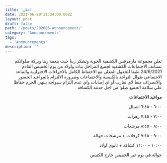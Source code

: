```yaml
---
title: 'اعلان'
date: 2021-06-20T11:34:00.068Z
layout: post
draft: false
path: '/posts/202006-announcement/'
category: 'Announcements'
tags:
  - 'Announcements'
description: ''
---
```


<div dir="rtl">

تعلن مجموعة مارمرقس الكشفية الجوية وتشكر ربنا حيث بنعمة ربنا وبركة صلواتكم نستأنف الاجتماعات الكشفية لجميع المراحل بنات واولاد من يوم الخميس القادم 24/6/2021 طبقا للجدول المعلن مع الاحتفاظ الكامل بالاجراءات الاحترازية والتباعد الاجتماعي طوال التواجد بالكنيسة والاجتماعات وضرورة الالتزام بالمواعيد الحضور والانصراف منعا لاي تقارب أو اي إصابات واي عدم التزام سيواجه ينتهي الحزم حفاظا علي سلامة الجميع صلوا من اجل خدمة الكشافة

<strong>مواعيد الاجتماعات</strong>

٦:٠٠ - ٦:٤٥ اشبال

٧:٠٠ - ٧:٤٥ زهرات

٨:٠٠ - ٨:٤٥ مرشدات 

٩:٠٠ - ٩:٤٥ كرفلات + مرشحات جوالة

١٠:٠٠ - ١١:٠٠ كشافة + ثانوي اولاد

 جوالة في يوم غير الخميس خارج الكنيس
</div>
